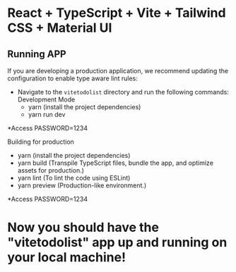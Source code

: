 # React + TypeScript + Vite + Tailwind CSS + Material UI

## Running APP

If you are developing a production application, we recommend updating the configuration to enable type aware lint rules:

- Navigate to the `vitetodolist` directory and run the following commands:
  Development Mode
  - yarn (install the project dependencies)
  - yarn run dev
  
\*Access PASSWORD=1234

Building for production
- yarn (install the project dependencies)
- yarn build (Transpile TypeScript files, bundle the app, and optimize assets for production.)
- yarn lint (To lint the code using ESLint)
- yarn preview (Production-like environment.)

\*Access PASSWORD=1234

# Now you should have the "vitetodolist" app up and running on your local machine!
